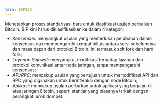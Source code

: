 ```yaml
---
term: BIP123
---
```


Menetapkan proses standarisasi baru untuk klasifikasi usulan perbaikan Bitcoin. BIP kini harus diklasifikasikan ke dalam 4 kategori:
* *Konsensus*: menyangkut usulan yang memerlukan perubahan dalam konsensus dan mempengaruhi kompatibilitas antara versi sebelumnya dan masa depan dari protokol Bitcoin. Ini termasuk soft fork dan hard fork;
* *Layanan Sejawat*: menyangkut modifikasi terhadap layanan dan protokol komunikasi antar node jaringan, tanpa mempengaruhi konsensus;
* *API/RPC*: mencakup usulan yang bertujuan untuk memodifikasi API dan RPC yang digunakan untuk berinteraksi dengan node Bitcoin;
* *Aplikasi*: mencakup usulan perbaikan untuk aplikasi yang berjalan di atas jaringan Bitcoin, seperti standar yang biasanya terkait dengan perangkat lunak dompet.